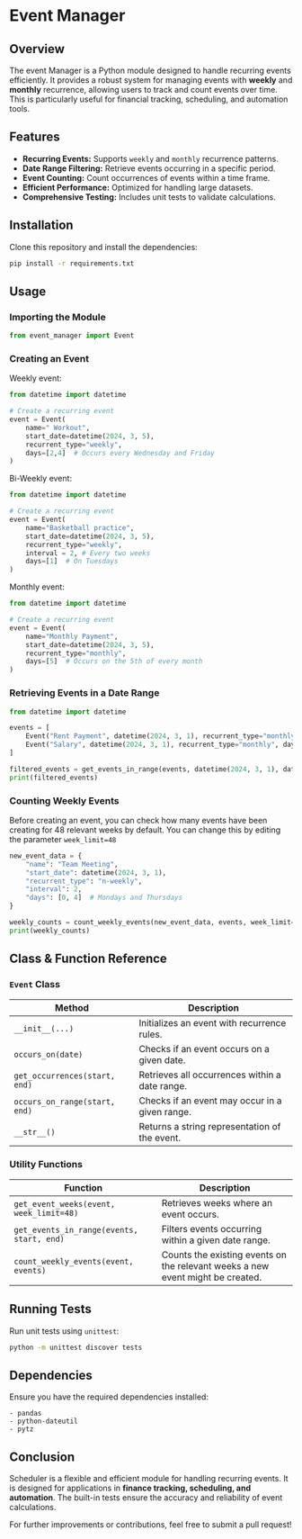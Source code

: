 # Event Manager

## Overview

The event Manager is a Python module designed to handle recurring events efficiently. It provides a robust system for managing events with **weekly** and **monthly** recurrence, allowing users to track and count events over time. This is particularly useful for financial tracking, scheduling, and automation tools.

## Features

- **Recurring Events:** Supports `weekly` and `monthly` recurrence patterns.
- **Date Range Filtering:** Retrieve events occurring in a specific period.
- **Event Counting:** Count occurrences of events within a time frame.
- **Efficient Performance:** Optimized for handling large datasets.
- **Comprehensive Testing:** Includes unit tests to validate calculations.

## Installation

Clone this repository and install the dependencies:

```sh
pip install -r requirements.txt
```

## Usage

### Importing the Module

```python
from event_manager import Event
```

### Creating an Event
Weekly event:
```python
from datetime import datetime

# Create a recurring event
event = Event(
    name=" Workout",
    start_date=datetime(2024, 3, 5),
    recurrent_type="weekly",
    days=[2,4]  # Occurs every Wednesday and Friday
)
```
Bi-Weekly event:
```python
from datetime import datetime

# Create a recurring event
event = Event(
    name="Basketball practice",
    start_date=datetime(2024, 3, 5),
    recurrent_type="weekly",
    interval = 2, # Every two weeks
    days=[1]  # On Tuesdays
)
```
Monthly event:
```python
from datetime import datetime

# Create a recurring event
event = Event(
    name="Monthly Payment",
    start_date=datetime(2024, 3, 5),
    recurrent_type="monthly",
    days=[5]  # Occurs on the 5th of every month
)
```

### Retrieving Events in a Date Range

```python
from datetime import datetime

events = [
    Event("Rent Payment", datetime(2024, 3, 1), recurrent_type="monthly", days=[1]),
    Event("Salary", datetime(2024, 3, 1), recurrent_type="monthly", days=[1, 15]),
]

filtered_events = get_events_in_range(events, datetime(2024, 3, 1), datetime(2024, 6, 1))
print(filtered_events)
```

### Counting Weekly Events
Before creating an event, you can check how many events have been creating for 48 relevant weeks by default. 
You can change this by editing the parameter `week_limit=48`
```python
new_event_data = {
    "name": "Team Meeting",
    "start_date": datetime(2024, 3, 1),
    "recurrent_type": "n-weekly",
    "interval": 2,
    "days": [0, 4]  # Mondays and Thursdays
}

weekly_counts = count_weekly_events(new_event_data, events, week_limit=48)
print(weekly_counts)
```

## Class & Function Reference

### `Event` Class

| Method                          | Description                                                  |
|----------------------------------|--------------------------------------------------------------|
| `__init__(...)`                  | Initializes an event with recurrence rules.                 |
| `occurs_on(date)`                | Checks if an event occurs on a given date.                  |
| `get_occurrences(start, end)`     | Retrieves all occurrences within a date range.              |
| `occurs_on_range(start, end)`     | Checks if an event may occur in a given range.              |
| `__str__()`                       | Returns a string representation of the event.               |

### Utility Functions

| Function                                    | Description                                                                    |
|---------------------------------------------|--------------------------------------------------------------------------------|
| `get_event_weeks(event, week_limit=48)`     | Retrieves weeks where an event occurs.                                         |
| `get_events_in_range(events, start, end)`   | Filters events occurring within a given date range.                            |
| `count_weekly_events(event, events)`        | Counts the existing events on the relevant weeks a new event might be created. |

## Running Tests

Run unit tests using `unittest`:

```sh
python -m unittest discover tests
```

## Dependencies

Ensure you have the required dependencies installed:

```
- pandas
- python-dateutil
- pytz
```

## Conclusion

Scheduler is a flexible and efficient module for handling recurring events. It is designed for applications in **finance tracking, scheduling, and automation**. The built-in tests ensure the accuracy and reliability of event calculations.

For further improvements or contributions, feel free to submit a pull request!
